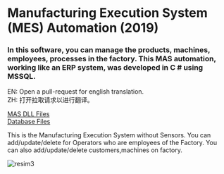 # Manufacturing Execution System (MES) Automation (2019) <br>

### In this software, you can manage the products, machines, employees, processes in the factory. This MAS automation, working like an ERP system, was developed in C # using MSSQL.

EN: Open a pull-request for english translation.\
ZH: 打开拉取请求以进行翻译。

[MAS DLL Files](https://github.com/Batur123/Manufacturing-Execution-System-DLL-Extensions) \
[Database Files](https://github.com/Batur123/Manufacturing-Execution-System-Full-Database)

This is the Manufacturing Execution System without Sensors. You can add/update/delete for Operators who are employees of the Factory. You can also add/update/delete customers,machines on factory. 

![resim3](https://user-images.githubusercontent.com/32031460/72464929-4b636680-37e7-11ea-8e3c-8cc5075b0557.PNG)






